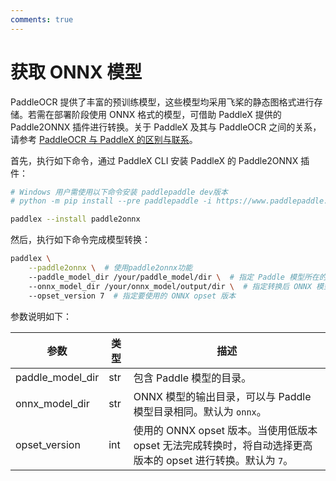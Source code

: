 ```yaml
---
comments: true
---
```


# 获取 ONNX 模型

PaddleOCR 提供了丰富的预训练模型，这些模型均采用飞桨的静态图格式进行存储。若需在部署阶段使用 ONNX 格式的模型，可借助 PaddleX 提供的 Paddle2ONNX 插件进行转换。关于 PaddleX 及其与 PaddleOCR 之间的关系，请参考 [PaddleOCR 与 PaddleX 的区别与联系](../paddleocr_and_paddlex.md#1-paddleocr-与-paddlex-的区别与联系)。

首先，执行如下命令，通过 PaddleX CLI 安装 PaddleX 的 Paddle2ONNX 插件：

```bash
# Windows 用户需使用以下命令安装 paddlepaddle dev版本
# python -m pip install --pre paddlepaddle -i https://www.paddlepaddle.org.cn/packages/nightly/cpu/

paddlex --install paddle2onnx
```

然后，执行如下命令完成模型转换：

```bash
paddlex \
    --paddle2onnx \  # 使用paddle2onnx功能
    --paddle_model_dir /your/paddle_model/dir \  # 指定 Paddle 模型所在的目录
    --onnx_model_dir /your/onnx_model/output/dir \  # 指定转换后 ONNX 模型的输出目录
    --opset_version 7  # 指定要使用的 ONNX opset 版本
```

参数说明如下：

<table>
    <thead>
        <tr>
            <th>参数</th>
            <th>类型</th>
            <th>描述</th>
        </tr>
    </thead>
    <tbody>
        <tr>
            <td>paddle_model_dir</td>
            <td>str</td>
            <td>包含 Paddle 模型的目录。</td>
        </tr>
        <tr>
            <td>onnx_model_dir</td>
            <td>str</td>
            <td>ONNX 模型的输出目录，可以与 Paddle 模型目录相同。默认为 <code>onnx</code>。</td>
        </tr>
        <tr>
            <td>opset_version</td>
            <td>int</td>
            <td>使用的 ONNX opset 版本。当使用低版本 opset 无法完成转换时，将自动选择更高版本的 opset 进行转换。默认为 <code>7</code>。</td>
        </tr>
    </tbody>
</table>
